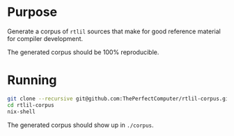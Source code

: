 # Purpose

Generate a corpus of `rtlil` sources that make for good
reference material for compiler development.

The generated corpus should be 100% reproducible.

# Running

```bash
git clone --recursive git@github.com:ThePerfectComputer/rtlil-corpus.git
cd rtlil-corpus
nix-shell
```

The generated corpus should show up in `./corpus`.